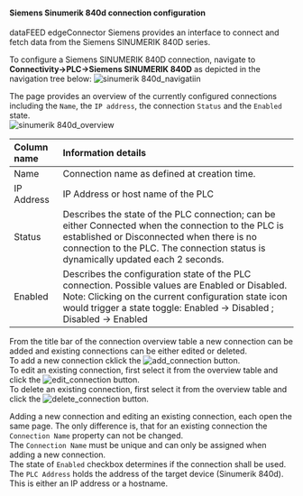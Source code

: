 #### Siemens Sinumerik 840d connection configuration

dataFEED edgeConnector Siemens provides an interface to connect and
fetch data from the Siemens SINUMERIK 840D series.

To configure a Siemens SINUMERIK 840D connection, navigate to
**Connectivity-\>PLC-\>Siemens SINUMERIK 840D** as depicted in the
navigation tree below:
![sinumerik 840d_navigatiin](documentation_pics/image154.png)  

 The page provides an overview of the currently configured connections including the `Name`, the `IP address`, the connection `Status` and the `Enabled` state.  
![sinumerik 840d_overview](documentation_pics/image155.png)  


| Column name | Information details |
| :-- | :-- |
| Name | Connection name as defined at creation time. |
| IP Address | IP Address or host name of the PLC |
| Status | Describes the state of the PLC connection; can be either Connected when the connection to the PLC is established or Disconnected when there is no connection to the PLC. The connection status is dynamically updated each 2 seconds. |
| Enabled | Describes the configuration state of the PLC connection. Possible values are Enabled or Disabled. Note: Clicking on the current configuration state icon would trigger a state toggle: Enabled -> Disabled ; Disabled -> Enabled |  


From the title bar of the connection overview table a new connection can be added and existing connections can be either edited or deleted.  
To add a new connection cklick the ![add_connection](documentation_pics/add_connection.png) button.  
To edit an existing connection, first select it from the overview table and click the ![edit_connection](documentation_pics/edit_connection.png) button.  
To delete an existing connection, first select it from the overview table and click the ![delete_connection](documentation_pics/delete_connection.png) button.  

Adding a new connection and editing an existing connection, each open the same page. The only difference is, that for an existing connection the `Connection Name` property can not be changed.  
The `Connection Name` must be unique and can only be assigned when adding a new connection.  
The state of `Enabled` checkbox determines if the connection shall be used.  
The `PLC Address` holds the address of the target device (Sinumerik 840d). This is either an IP address or a hostname.  

